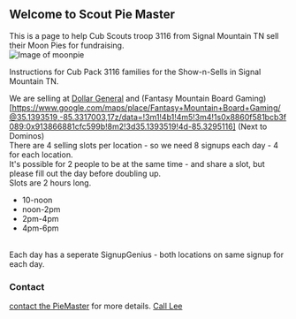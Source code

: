 ## Welcome to Scout Pie Master

This is a page to help Cub Scouts troop 3116 from Signal Mountain TN sell their Moon Pies for fundraising.
<br/>
![Image of moonpie](https://scoutpiemaster.com/images/choc-moon-pie.jpg)

Instructions for Cub Pack 3116 families for the Show-n-Sells in Signal Mountain TN.

We are selling at [Dollar General](https://www.google.com/maps/place/Dollar+General/@35.1744822,-85.3314633,17z/data=!3m2!4b1!5s0x8860f449559ad427:0xd12cea5ca04fd5cf!4m5!3m4!1s0x8860f44bffddafb7:0x14737cbbf3090bd2!8m2!3d35.1744822!4d-85.3292746) and (Fantasy Mountain Board Gaming)[https://www.google.com/maps/place/Fantasy+Mountain+Board+Gaming/@35.1393519,-85.3317003,17z/data=!3m1!4b1!4m5!3m4!1s0x8860f581bcb3f089:0x913866881cfc599b!8m2!3d35.1393519!4d-85.3295116] (Next to Dominos)
<br/>
There are 4 selling slots per location  - so we need 8 signups each day - 4 for each location.
</br>
It's possible for 2 people to be at the same time - and share a slot, but please fill out the day before doubling up.
<br/>
Slots are 2 hours long. 
- 10-noon
- noon-2pm
- 2pm-4pm
- 4pm-6pm
<br/>
Each day has a seperate SignupGenius - both locations on same signup for each day.



### Contact

[contact the PieMaster](mailto:lee@codejourneymen.com.com) for more details.
[Call Lee](phone:4040451194)
